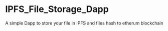 
# IPFS_File_Storage_Dapp
A simple Dapp to store your file in IPFS and files hash to etherum blockchain


